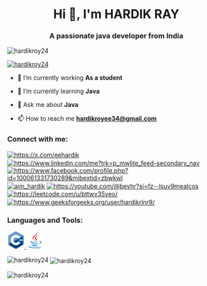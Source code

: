<h1 align="center">Hi 👋, I'm HARDIK RAY</h1>
<h3 align="center">A passionate java developer from India</h3>

<p align="left"> <img src="https://komarev.com/ghpvc/?username=hardikroy24&label=Profile%20views&color=0e75b6&style=flat" alt="hardikroy24" /> </p>

<p align="left"> <a href="https://github.com/ryo-ma/github-profile-trophy"><img src="https://github-profile-trophy.vercel.app/?username=hardikroy24" alt="hardikroy24" /></a> </p>

- 🔭 I’m currently working **As a student**

- 🌱 I’m currently learning **Java**

- 💬 Ask me about **Java**

- 📫 How to reach me **hardikroyee34@gmail.com**

<h3 align="left">Connect with me:</h3>
<p align="left">
<a href="https://twitter.com/https://x.com/eehardik" target="blank"><img align="center" src="https://raw.githubusercontent.com/rahuldkjain/github-profile-readme-generator/master/src/images/icons/Social/twitter.svg" alt="https://x.com/eehardik" height="30" width="40" /></a>
<a href="https://linkedin.com/in/https://www.linkedin.com/me?trk=p_mwlite_feed-secondary_nav" target="blank"><img align="center" src="https://raw.githubusercontent.com/rahuldkjain/github-profile-readme-generator/master/src/images/icons/Social/linked-in-alt.svg" alt="https://www.linkedin.com/me?trk=p_mwlite_feed-secondary_nav" height="30" width="40" /></a>
<a href="https://fb.com/https://www.facebook.com/profile.php?id=100061331730289&mibextid=zbwkwl" target="blank"><img align="center" src="https://raw.githubusercontent.com/rahuldkjain/github-profile-readme-generator/master/src/images/icons/Social/facebook.svg" alt="https://www.facebook.com/profile.php?id=100061331730289&mibextid=zbwkwl" height="30" width="40" /></a>
<a href="https://instagram.com/aim_hardik" target="blank"><img align="center" src="https://raw.githubusercontent.com/rahuldkjain/github-profile-readme-generator/master/src/images/icons/Social/instagram.svg" alt="aim_hardik" height="30" width="40" /></a>
<a href="https://www.youtube.com/c/https://youtube.com/@bevhr?si=fz--lsuv9mealcos" target="blank"><img align="center" src="https://raw.githubusercontent.com/rahuldkjain/github-profile-readme-generator/master/src/images/icons/Social/youtube.svg" alt="https://youtube.com/@bevhr?si=fz--lsuv9mealcos" height="30" width="40" /></a>
<a href="https://www.leetcode.com/https://leetcode.com/u/bttwv35veo/" target="blank"><img align="center" src="https://raw.githubusercontent.com/rahuldkjain/github-profile-readme-generator/master/src/images/icons/Social/leet-code.svg" alt="https://leetcode.com/u/bttwv35veo/" height="30" width="40" /></a>
<a href="https://auth.geeksforgeeks.org/user/https://www.geeksforgeeks.org/user/hardikrlnr9/" target="blank"><img align="center" src="https://raw.githubusercontent.com/rahuldkjain/github-profile-readme-generator/master/src/images/icons/Social/geeks-for-geeks.svg" alt="https://www.geeksforgeeks.org/user/hardikrlnr9/" height="30" width="40" /></a>
</p>

<h3 align="left">Languages and Tools:</h3>
<p align="left"> <a href="https://www.w3schools.com/cpp/" target="_blank" rel="noreferrer"> <img src="https://raw.githubusercontent.com/devicons/devicon/master/icons/cplusplus/cplusplus-original.svg" alt="cplusplus" width="40" height="40"/> </a> <a href="https://www.java.com" target="_blank" rel="noreferrer"> <img src="https://raw.githubusercontent.com/devicons/devicon/master/icons/java/java-original.svg" alt="java" width="40" height="40"/> </a> </p>

<p><img align="left" src="https://github-readme-stats.vercel.app/api/top-langs?username=hardikroy24&show_icons=true&locale=en&layout=compact" alt="hardikroy24" /></p>

<p>&nbsp;<img align="center" src="https://github-readme-stats.vercel.app/api?username=hardikroy24&show_icons=true&locale=en" alt="hardikroy24" /></p>

<p><img align="center" src="https://github-readme-streak-stats.herokuapp.com/?user=hardikroy24&" alt="hardikroy24" /></p>
